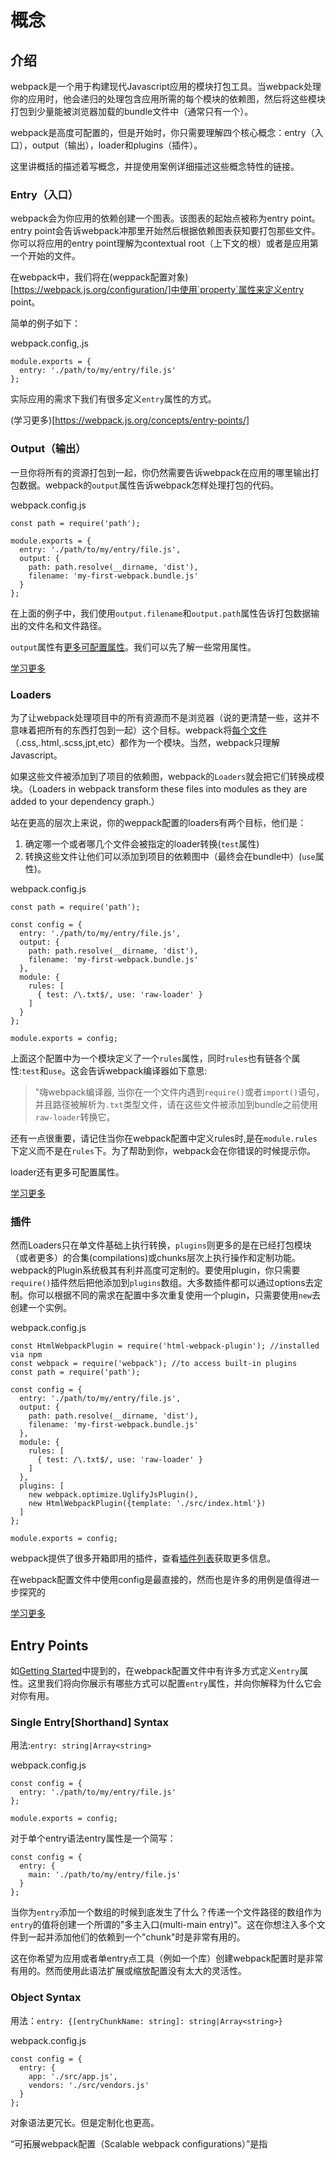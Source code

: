 # 概念
## 介绍
webpack是一个用于构建现代Javascript应用的模块打包工具。当webpack处理你的应用时，他会递归的处理包含应用所需的每个模块的依赖图，然后将这些模块打包到少量能被浏览器加载的bundle文件中（通常只有一个）。

webpack是高度可配置的，但是开始时，你只需要理解四个核心概念：entry（入口），output（输出），loader和plugins（插件）。

这里讲概括的描述着写概念，并提使用案例详细描述这些概念特性的链接。

### Entry（入口）
webpack会为你应用的依赖创建一个图表。该图表的起始点被称为entry point。entry point会告诉webpack冲那里开始然后根据依赖图表获知要打包那些文件。你可以将应用的entry point理解为contextual root（上下文的根）或者是应用第一个开始的文件。

在webpack中，我们将在(weppack配置对象)[https://webpack.js.org/configuration/]中使用`property`属性来定义entry point。

简单的例子如下：

webpack.config,.js
```
module.exports = {
  entry: './path/to/my/entry/file.js'
};
```

实际应用的需求下我们有很多定义`entry`属性的方式。

(学习更多)[https://webpack.js.org/concepts/entry-points/]

### Output（输出）
一旦你将所有的资源打包到一起，你仍然需要告诉webpack在应用的哪里输出打包数据。webpack的`output`属性告诉webpack怎样处理打包的代码。

webpack.config.js
```
const path = require('path');

module.exports = {
  entry: './path/to/my/entry/file.js',
  output: {
    path: path.resolve(__dirname, 'dist'),
    filename: 'my-first-webpack.bundle.js'
  }
};
```
在上面的例子中，我们使用`output.filename`和`output.path`属性告诉打包数据输出的文件名和文件路径。

`output`属性有[更多可配置属性](https://webpack.js.org/configuration/output/)。我们可以先了解一些常用属性。

[学习更多](https://webpack.js.org/concepts/output/)

### Loaders
为了让webpack处理项目中的所有资源而不是浏览器（说的更清楚一些，这并不意味着把所有的东西打包到一起）这个目标。webpack将[每个文件](https://webpack.js.org/concepts/modules/)（.css,.html,.scss,jpt,etc）都作为一个模块。当然，webpack只理解Javascript。

如果这些文件被添加到了项目的依赖图，webpack的`Loaders`就会把它们转换成模块。（Loaders in webpack transform these files into modules as they are added to your dependency graph.）

站在更高的层次上来说，你的weppack配置的loaders有两个目标，他们是：
1. 确定哪一个或者哪几个文件会被指定的loader转换(`test`属性)
2. 转换这些文件让他们可以添加到项目的依赖图中（最终会在bundle中）(`use`属性)。

webpack.config.js
```
const path = require('path');

const config = {
  entry: './path/to/my/entry/file.js',
  output: {
    path: path.resolve(__dirname, 'dist'),
    filename: 'my-first-webpack.bundle.js'
  },
  module: {
    rules: [
      { test: /\.txt$/, use: 'raw-loader' }
    ]
  }
};

module.exports = config;
```

 上面这个配置中为一个模块定义了一个`rules`属性，同时`rules`也有链各个属性:`test`和`use`。这会告诉webpack编译器如下意思:

 > "嗨webpack编译器, 当你在一个文件内遇到`require()`或者`import()`语句，并且路径被解析为`.txt`类型文件，请在这些文件被添加到bundle之前使用`raw-loader`转换它。
 
还有一点很重要，请记住当你在webpack配置中定义rules时,是在`module.rules`下定义而不是在`rules`下。为了帮助到你，webpack会在你错误的时候提示你。

loader还有更多可配置属性。

[学习更多](https://webpack.js.org/concepts/loaders/)

### 插件
然而Loaders只在单文件基础上执行转换，`plugins`则更多的是在已经打包模块（或者更多）的合集(compilations)或chunks层次上执行操作和定制功能。webpack的Plugin系统极其有利并高度可定制的。要使用plugin，你只需要`require()`插件然后把他添加到`plugins`数组。大多数插件都可以通过options去定制。你可以根据不同的需求在配置中多次重复使用一个plugin，只需要使用`new`去创建一个实例。

webpack.config.js
```
const HtmlWebpackPlugin = require('html-webpack-plugin'); //installed via npm
const webpack = require('webpack'); //to access built-in plugins
const path = require('path');

const config = {
  entry: './path/to/my/entry/file.js',
  output: {
    path: path.resolve(__dirname, 'dist'),
    filename: 'my-first-webpack.bundle.js'
  },
  module: {
    rules: [
      { test: /\.txt$/, use: 'raw-loader' }
    ]
  },
  plugins: [
    new webpack.optimize.UglifyJsPlugin(),
    new HtmlWebpackPlugin({template: './src/index.html'})
  ]
};

module.exports = config;
```
webpack提供了很多开箱即用的插件，查看[插件列表](https://webpack.js.org/plugins/)获取更多信息。

在webpack配置文件中使用config是最直接的，然而也是许多的用例是值得进一步探究的

[学习更多](https://webpack.js.org/concepts/plugins/)

## Entry Points
如[Getting Started](https://webpack.js.org/guides/getting-started/#using-a-configuration)中提到的，在webpack配置文件中有许多方式定义`entry`属性。这里我们将向你展示有哪些方式可以配置`entry`属性，并向你解释为什么它会对你有用。

### Single Entry[Shorthand] Syntax
用法:`entry: string|Array<string>`

webpack.config.js
```
const config = {
  entry: './path/to/my/entry/file.js'
};

module.exports = config;
```
对于单个entry语法entry属性是一个简写：
```
const config = {
  entry: {
    main: './path/to/my/entry/file.js'
  }
};
```
当你为`entry`添加一个数组的时候到底发生了什么？传递一个文件路径的数组作为`entry`的值将创建一个所谓的"多主入口(multi-main entry)"。这在你想注入多个文件到一起并添加他们的依赖到一个"chunk"时是非常有用的。

这在你希望为应用或者单entry点工具（例如一个库）创建webpack配置时是非常有用的。然而使用此语法扩展或缩放配置没有太大的灵活性。

### Object Syntax
用法：`entry: {[entryChunkName: string]: string|Array<string>}`

webpack.config.js
```
const config = {
  entry: {
    app: './src/app.js',
    vendors: './src/vendors.js'
  }
};
```
对象语法更冗长。但是定制化也更高。

“可拓展webpack配置（Scalable webpack configurations）”是指


###

